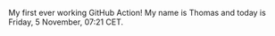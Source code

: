 My first ever working GitHub Action!
My name is Thomas and today is Friday, 5 November, 07:21 CET. 
